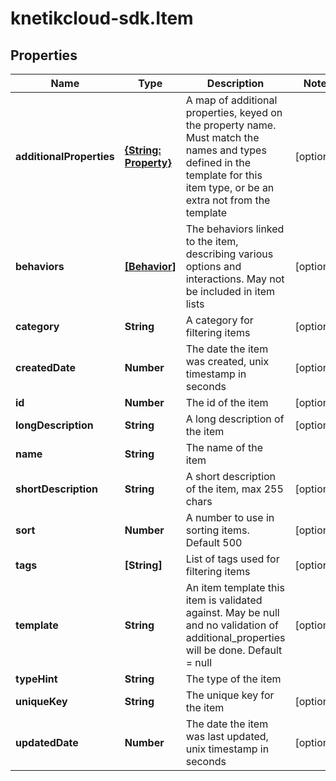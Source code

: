# knetikcloud-sdk.Item

## Properties
Name | Type | Description | Notes
------------ | ------------- | ------------- | -------------
**additionalProperties** | [**{String: Property}**](Property.md) | A map of additional properties, keyed on the property name.  Must match the names and types defined in the template for this item type, or be an extra not from the template | [optional] 
**behaviors** | [**[Behavior]**](Behavior.md) | The behaviors linked to the item, describing various options and interactions. May not be included in item lists | [optional] 
**category** | **String** | A category for filtering items | [optional] 
**createdDate** | **Number** | The date the item was created, unix timestamp in seconds | [optional] 
**id** | **Number** | The id of the item | [optional] 
**longDescription** | **String** | A long description of the item | [optional] 
**name** | **String** | The name of the item | 
**shortDescription** | **String** | A short description of the item, max 255 chars | [optional] 
**sort** | **Number** | A number to use in sorting items.  Default 500 | [optional] 
**tags** | **[String]** | List of tags used for filtering items | [optional] 
**template** | **String** | An item template this item is validated against.  May be null and no validation of additional_properties will be done.  Default &#x3D; null | [optional] 
**typeHint** | **String** | The type of the item | 
**uniqueKey** | **String** | The unique key for the item | [optional] 
**updatedDate** | **Number** | The date the item was last updated, unix timestamp in seconds | [optional] 


